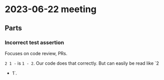 # 2023-06-22 meeting
## Parts
### Incorrect test assertion
Focuses on code review, PRs.

`2 1 -` is `1 - 2`. Our code does that correctly. But can easily be read like `2
- 1`.
